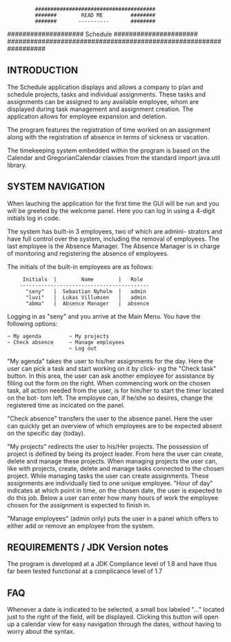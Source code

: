 			 #######################################
			 #######   	    READ ME 		########
			 #######       ----------       ########
#################### 	    Schedule        ######################
##################################################################			

INTRODUCTION
------------
The Schedule application displays and allows a company to plan
and schedule projects, tasks and individual assignments.
These tasks and assignments can be assigned to any available
employee, whom are displayed during task management and 
assignment creation.
The application allows for employee expansion and deletion.

The program features the registration of time worked on an
assignment along with the registration of absence in terms of
sickness or vacation.

The timekeeping system embedded within the program is based on
the Calendar and GregorianCalendar classes from the standard
import java.util library.


SYSTEM NAVIGATION
-----------------
When lauching the application for the first time the GUI will
be run and you will be greeted by the welcome panel.
Here you can log in using a 4-digit initials log in code.

The system has built-in 3 employees, two of which are admini-
strators and have full control over the system, including the 
removal of employees. The last employee is the Absence Manager.
The Absence Manager is in charge of monitoring and registering
the absence of employees.

The initials of the built-in employees are as follows:
  
		 Initials  |        Name        |   Role
		------------------------------------------
		  "seny"   |  Sebastian Nyholm  |   admin
		  "luvi"   |  Lukas Villumsen   |   admin
		  "abma"   |  Absence Manager   |  absence

Logging in as "seny" and you arrive at the Main Menu.
You have the following options:

	~ My agenda			~ My projects
	~ Check absence 	~ Manage employees
						~ Log out


"My agenda" 
	takes the user to his/her assignments for the day.
Here the user can pick a task and start working on it by click-
ing the "Check task" button.
In this area, the user can ask another employee for assistance
by filling out the form on the right.
When commencing work on the chosen task, all action needed from
the user, is for him/her to start the timer located on the bot-
tom left.
The employee can, if he/she so desires, change the registered
time as incicated on the panel.

"Check absence"
	transfers the user to the absence panel.
Here the user can quickly get an overview of which employees
are to be expected absent on the specific day (today).

"My projects"
	redirects the user to his/Her projects.
The possession of project is defined by being its project leader.
From here the user can create, delete and manage these projects.
When managing projects the user can, like with projects, create,
delete and manage tasks connected to the chosen project.
While managing tasks the user can create assignments. These 
assignments are individually tied to one unique employee.
"Hour of day" indicates at which point in time, on the chosen date,
the user is expected to do this job. 
Below a user can enter how many hours of work the employee chosen 
for the assignment is expected to finish in.

"Manage employees" (admin only)
	puts the user in a panel which offers to either add or remove 
an employee from the system.


REQUIREMENTS / JDK Version notes
--------------------------------
The program is developed at a JDK Compliance level of 1.8 and have
thus far been tested functional at a complicance level of 1.7


FAQ
---
Whenever a date is indicated to be selected, a small box labeled
"..." located just to the right of the field, will be displayed.
Clicking this button will open up a calendar view for easy
navigation through the dates, without having to worry about the
syntax.
